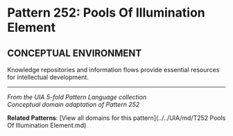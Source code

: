 # Pattern 252: Pools Of Illumination Element

## CONCEPTUAL ENVIRONMENT

Knowledge repositories and information flows provide essential resources for intellectual development.

---

*From the UIA 5-fold Pattern Language collection*  
*Conceptual domain adaptation of Pattern 252*

**Related Patterns**: [View all domains for this pattern](../../UIA/md/T252 Pools Of Illumination Element.md)